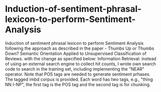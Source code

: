 # Induction-of-sentiment-phrasal-lexicon-to-perform-Sentiment-Analysis
Induction of sentiment phrasal lexicon to perform Sentiment Analysis following the approach as described in the paper - Thumbs Up or Thumbs Down? Semantic Orientation Applied to Unsupervised Classification of Reviews. with the change as specified below:
Information Retrieval: instead of using an external search engine to collect hit counts, I wrote own search code to search in the training set, including implementing
the "NEAR" operator. Note that POS tags are needed to generate sentiment prhases. The tagged imbd corpus is provided. Each word has two tags, e.g., "thing NN I-NP", the first tag is the POS tag and the second tag is for chunking.
